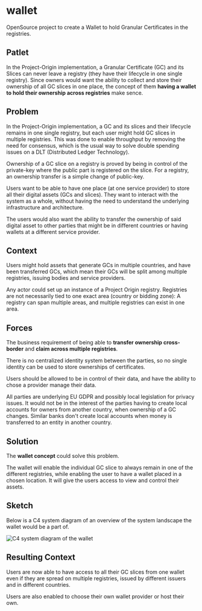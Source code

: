 # wallet
OpenSource project to create a Wallet to hold Granular Certificates in the registries.

## Patlet

In the Project-Origin implementation, a Granular Certificate (GC) and its Slices can never leave a registry (they have their lifecycle in one single registry). 
Since owners would want the ability to collect and store their ownership of all GC slices in one place, the concept of them **having a wallet to hold their ownership across registries** make sence.

## Problem

In the Project-Origin implementation, a GC and its slices and their lifecycle remains in one single registry, but each user might hold GC slices in multiple registries. This was done to enable throughput by removing the need for consensus, which is the usual way to solve double spending issues on a DLT (Distributed Ledger Technology).

Ownership of a GC slice on a registry is proved by being in control of the private-key where the public part is registered on the slice.
For a registry, an ownership transfer is a simple change of public-key.

Users want to be able to have one place (at one service provider) to store all their digital assets (GCs and slices).
They want to interact with the system as a whole, without having the need to understand the underlying infrastructure and architecture.

The users would also want the ability to transfer the ownership of said digital asset to other parties that might be in different countries or having wallets at a different service provider.

## Context

Users might hold assets that generate GCs in multiple countries, and have been transferred GCs, which mean their GCs will be split among multiple registries, issuing bodies and service providers.

Any actor could set up an instance of a Project Origin registry. 
Registries are not necessarily tied to one exact area (country or bidding zone): A registry can span multiple areas, and multiple registries can exist in one area.

## Forces

The business requirement of being able to **transfer ownership cross-border** and **claim across multiple registries**.

There is no centralized identity system between the parties, so no single identity can be used to store ownerships of certificates.

Users should be allowed to be in control of their data, and have the ability to chose a provider manage their data.

All parties are underlying EU GDPR and possibly local legislation for privacy issues.
It would not be in the interest of the parties having to create local accounts for owners from another country,
when ownership of a GC changes.
Similar banks don't create local accounts when money is transferred to an entity in another country.

## Solution

The **wallet concept** could solve this problem.

The wallet will enable the individual GC slice to always remain in one of the different registries, while enabling the user to have a wallet placed in a chosen location.
It will give the users access to view and control their assets.

## Sketch

Below is a C4 system diagram of an overview of the system landscape the wallet would be a part of.

![C4 system diagram of the wallet](wallet-c4-system.drawio.svg)


## Resulting Context

Users are now able to have access to all their GC slices from one wallet even if they are spread on multiple registries, issued by different issuers and in different countries.

Users are also enabled to choose their own wallet provider or host their own.
